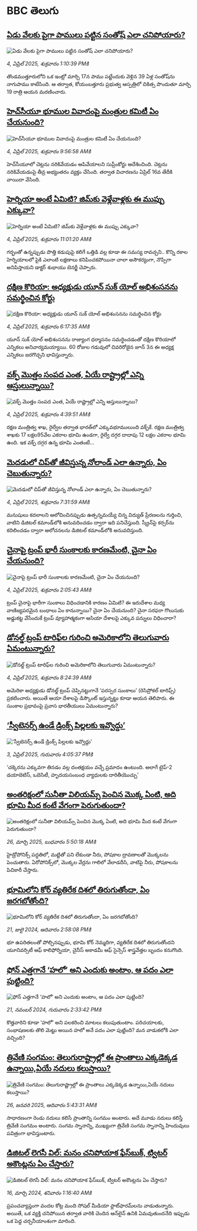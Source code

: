 # BBC తెలుగు## [ఏడు వేలకు పైగా పాములు పట్టిన సంతోష్ ఎలా చనిపోయారు?](https://www.bbc.com/telugu/articles/ckg1937y79go?at_campaign=githubrss)![ఏడు వేలకు పైగా పాములు పట్టిన సంతోష్ ఎలా చనిపోయారు?](https://ichef.bbci.co.uk/ace/standard/240/cpsprodpb/9038/live/1550b490-114d-11f0-b234-07dc7691c360.jpg)_4, ఏప్రిల్ 2025, శుక్రవారం 1:10:39 PMకి_తొండముత్తూరులోని ఒక ఇంట్లో మార్చి 17న పాము పట్టేందుకు వెళ్లిన 39 ఏళ్ల సంతోష్‌ను నాగుపాము కాటేసింది. 
ఆ తర్వాత, కోయంబత్తూరు ప్రభుత్వ ఆస్పత్రిలో చికిత్స పొందుతూ మార్చి 19 రాత్రి ఆయన మరణించారు.## [హెచ్‌సీయూ భూముల వివాదంపై మంత్రుల కమిటీ ఏం చేయనుంది? ](https://www.bbc.com/telugu/articles/cn4wz3n3v3ro?at_campaign=githubrss)![హెచ్‌సీయూ భూముల వివాదంపై మంత్రుల కమిటీ ఏం చేయనుంది? ](https://ichef.bbci.co.uk/ace/standard/240/cpsprodpb/74b3/live/98cc64c0-113b-11f0-ac9f-c37d6fd89579.jpg)_4, ఏప్రిల్ 2025, శుక్రవారం 9:56:58 AMకి_హెచ్‌సీయూలో చెట్లను నరికివేయడం ఆపివేయాలని సుప్రీంకోర్టు ఆదేశించింది. చెట్లను నరికివేయడంపై తీవ్ర అభ్యంతరం వ్యక్తం చేసింది. తర్వాత విచారణను ఏప్రిల్ 16వ తేదీకి వాయిదా వేసింది.## [హెర్నియా అంటే ఏమిటి? జిమ్‌‌కు వెళ్లేవాళ్లకు ఈ ముప్పు ఎక్కువా?](https://www.bbc.com/telugu/articles/c0jgdyjzy8do?at_campaign=githubrss)![హెర్నియా అంటే ఏమిటి? జిమ్‌‌కు వెళ్లేవాళ్లకు ఈ ముప్పు ఎక్కువా?](https://ichef.bbci.co.uk/ace/standard/240/cpsprodpb/cc1e/live/e43d77c0-1143-11f0-bf77-53586c0d950e.jpg)_4, ఏప్రిల్ 2025, శుక్రవారం 11:01:20 AMకి_గర్భంతో ఉన్నప్పుడు పొత్తి కడుపుపై కలిగే ఒత్తిడి వల్ల కూడా ఈ సమస్య రావచ్చని.. కొన్ని రకాల హెర్నియాలలో పైకి ఎలాంటి లక్షణాలు కనిపించకపోయినా చాలా అసౌకర్యంగా, నొప్పిగా అనిపిస్తాయని డాక్టర్ శుభాయు బెనర్జీ చెప్పారు.## [దక్షిణ కొరియా: అధ్యక్షుడు యూన్ సుక్ యోల్ అభిశంసనను సమర్థించిన కోర్టు](https://www.bbc.com/telugu/articles/czx15kqg2x2o?at_campaign=githubrss)![దక్షిణ కొరియా: అధ్యక్షుడు యూన్ సుక్ యోల్ అభిశంసనను సమర్థించిన కోర్టు](https://ichef.bbci.co.uk/ace/standard/240/cpsprodpb/24e7/live/46f23e90-111d-11f0-b9d8-bd74da7b5dce.jpg)_4, ఏప్రిల్ 2025, శుక్రవారం 6:17:35 AMకి_యూన్ సుక్ యోల్ అభిశంసనను రాజ్యాంగ ధర్మాసనం సమర్థించడంతో దక్షిణ కొరియాలో ఎన్నికలు అనివార్యమయ్యాయి. 60 రోజుల గడువులో చివరిరోజైన జూన్ 3న ఈ అధ్యక్ష ఎన్నికలు జరగొచ్చని భావిస్తున్నారు.## [వక్ఫ్ మొత్తం సంపద ఎంత, ఏయే రాష్ట్రాల్లో ఎన్ని ఆస్తులున్నాయి?](https://www.bbc.com/telugu/articles/c8rgjj5zy76o?at_campaign=githubrss)![వక్ఫ్ మొత్తం సంపద ఎంత, ఏయే రాష్ట్రాల్లో ఎన్ని ఆస్తులున్నాయి?](https://ichef.bbci.co.uk/ace/standard/240/cpsprodpb/9bb6/live/6754c0a0-110d-11f0-850a-d542d822e82d.jpg)_4, ఏప్రిల్ 2025, శుక్రవారం 4:39:51 AMకి_రక్షణ మంత్రిత్వ శాఖ, రైల్వేల తర్వాత భారత్‌లో ఎక్కువభూములుంది వక్ఫ్‌కే. రక్షణ మంత్రిత్వ శాఖకు 17 లక్షల95వేల ఎకరాల భూమి ఉండగా, రైల్వే దగ్గర దాదాపు 12 లక్షల ఎకరాల భూమి ఉంది.  ఇక వక్ఫ్ దగ్గర ఉన్న భూమి ఎంతంటే...## [మెదడులో చిప్‌తో జీవిస్తున్న నోలాండ్ ఎలా ఉన్నారు, ఏం చెబుతున్నారు? ](https://www.bbc.com/telugu/articles/cz7vz9w4nrpo?at_campaign=githubrss)![మెదడులో చిప్‌తో జీవిస్తున్న నోలాండ్ ఎలా ఉన్నారు, ఏం చెబుతున్నారు? ](https://ichef.bbci.co.uk/ace/standard/240/cpsprodpb/98f6/live/c72680f0-07c0-11f0-88b7-5556e7b55c5e.jpg)_4, ఏప్రిల్ 2025, శుక్రవారం 7:31:59 AMకి_మనుషులు కదలాలని ఆలోచించినప్పుడు ఉత్పన్నమయ్యే చిన్న విద్యుత్ ప్రేరణలను గుర్తించి, వాటిని డిజిటల్ కమాండ్‌లోకి అనువదించడం ద్వారా ఇది పనిచేస్తుంది. స్క్రీన్‌పై కర్సర్‌ను కదిలించడం ద్వారా ఆలోచనలను డిజిటల్ కమాండ్‌లోకి అనువదిస్తుంది.## [చైనాపై ట్రంప్ భారీ సుంకాలకు కారణమేంటి, చైనా ఏం చేయనుంది?](https://www.bbc.com/telugu/articles/c87pxnqll83o?at_campaign=githubrss)![చైనాపై ట్రంప్ భారీ సుంకాలకు కారణమేంటి, చైనా ఏం చేయనుంది?](https://ichef.bbci.co.uk/ace/standard/240/cpsprodpb/d659/live/f2cf43d0-1090-11f0-b234-07dc7691c360.jpg)_4, ఏప్రిల్ 2025, శుక్రవారం 2:05:43 AMకి_ట్రంప్ చైనాపై భారీగా సుంకాలు విధించడానికి కారణం ఏమిటి? ఈ ఇరుదేశాల మధ్య వాణిజ్యపరమైన బంధాలు ఏం కానున్నాయి? చైనా ఏం చేయనుంది? చైనా సరఫరా గొలుసుకు అడ్డుకట్ట వేసేందుకే ట్రంప్ వ్యూహాత్మకంగా ఆసియా దేశాలపై ఎక్కువ పన్నులు విధించారా?## [డోనల్డ్ ట్రంప్ టారిఫ్‌ల గురించి అమెరికాలోని తెలుగువారు ఏమంటున్నారు?](https://www.bbc.com/telugu/articles/c3wxe17pv7zo?at_campaign=githubrss)![డోనల్డ్ ట్రంప్ టారిఫ్‌ల గురించి అమెరికాలోని తెలుగువారు ఏమంటున్నారు?](https://ichef.bbci.co.uk/ace/standard/240/cpsprodpb/f3e7/live/d93cd080-112c-11f0-ac9f-c37d6fd89579.jpg)_4, ఏప్రిల్ 2025, శుక్రవారం 8:24:39 AMకి_అమెరికా అధ్యక్షుడు డోనల్డ్ ట్రంప్ చెప్పినట్టుగానే ‘పరస్పర సుంకాలు’ (రెసిప్రోకల్ టారిఫ్స్) ప్రకటించారు. అయితే ఆయా దేశాలపై డిస్కౌంట్ ఇస్తున్నట్టు కూడా ఆయన తెలిపారు. ఈ సుంకాల ప్రభావంపై ప్రవాస భారతీయులు ఏమంటున్నారు?## [‘స్వీటెనర్స్ ఉండే డ్రింక్స్ పిల్లలకు ఇవ్వొద్దు’](https://www.bbc.com/telugu/articles/cze13z77j2ko?at_campaign=githubrss)![‘స్వీటెనర్స్ ఉండే డ్రింక్స్ పిల్లలకు ఇవ్వొద్దు’](https://ichef.bbci.co.uk/ace/standard/240/cpsprodpb/f1ac/live/b7dee570-10a2-11f0-ac9f-c37d6fd89579.jpg)_3, ఏప్రిల్ 2025, గురువారం 4:05:37 PMకి_‘చక్కెరను ఎక్కువగా తినడం వల్ల దంతక్షయం వచ్చే ప్రమాదం ఉంటుంది. అలాగే టైప్-2 డయాబెటిస్, ఒబెసిటీ, హృదయసంబంధ వ్యాధులకు దారితీయొచ్చు’## [అంతరిక్షంలో సునీతా విలియమ్స్ పెంచిన మొక్క ఏంటి, అది భూమి మీద కంటే వేగంగా పెరుగుతుందా?](https://www.bbc.com/telugu/articles/c1mn43gmj39o?at_campaign=githubrss)![అంతరిక్షంలో సునీతా విలియమ్స్ పెంచిన మొక్క ఏంటి, అది భూమి మీద కంటే వేగంగా పెరుగుతుందా?](https://ichef.bbci.co.uk/ace/standard/240/cpsprodpb/931a/live/71e4f570-0966-11f0-94d4-6f954f5dcfa3.jpg)_26, మార్చి 2025, బుధవారం 5:50:18 AMకి_హైడ్రోపోనిక్స్‌ పద్ధతిలో, మట్టితో పని లేకుండా నీరు, పోషకాల ద్రావణాలతో మొక్కలను పెంచుతారు. ఏరోపోనిక్స్‌లో, మొక్కల వేర్లను గాలిలో వేలాడదీసి, వాటిపై నీరు, పోషకాలను పిచికారీ చేస్తారు.## [భూమిలోని కోర్ వ్యతిరేక దిశలో తిరుగుతోందా, ఏం జరగబోతోంది?](https://www.bbc.com/telugu/articles/crgr7rnd7g4o?at_campaign=githubrss)![భూమిలోని కోర్ వ్యతిరేక దిశలో తిరుగుతోందా, ఏం జరగబోతోంది?](https://ichef.bbci.co.uk/ace/standard/240/cpsprodpb/cc28/live/4457bc00-3ec3-11ef-b2f4-77406157b906.jpg)_21, జులై 2024, ఆదివారం 2:58:08 PMకి_భూ ఉపరితలంతో పోల్చినప్పుడు, భూమి కోర్ నెమ్మదిగా, వ్యతిరేక దిశలో తిరుగుతోందని యూనివర్సిటీ ఆఫ్ కాలిఫోర్నియా, చైనీస్ అకాడమీ ఆఫ్ సైన్సెస్‌ శాస్త్రవేత్తల బృందం కనుగొంది.## [ఫోన్ ఎత్తగానే ‘హలో’ అని ఎందుకు అంటాం, ఆ పదం ఎలా పుట్టింది?](https://www.bbc.com/telugu/articles/cgj7x7gdjq4o?at_campaign=githubrss)![ఫోన్ ఎత్తగానే ‘హలో’ అని ఎందుకు అంటాం, ఆ పదం ఎలా పుట్టింది?](https://ichef.bbci.co.uk/ace/standard/240/cpsprodpb/0618/live/7a20ebb0-a807-11ef-b21e-5359bd56d02f.jpg)_21, నవంబర్ 2024, గురువారం 2:33:42 PMకి_కొత్తవారిని కూడా ‘హలో’ అని పలకరించి మాటలు కలుపుతుంటాం.  పరిచయాలకు, సంభాషణలకు తొలి మెట్టు అయిన హలో అనే పదం ఎలా పుట్టింది? మన వాడుకలోకి ఎలా వచ్చింది?## [త్రివేణి సంగమం: తెలుగురాష్ట్రాల్లో ఈ ప్రాంతాలు ఎక్కడెక్కడ ఉన్నాయి,ఏయే నదులు కలుస్తాయి? ](https://www.bbc.com/telugu/articles/cz7elrr17jeo?at_campaign=githubrss)![త్రివేణి సంగమం: తెలుగురాష్ట్రాల్లో ఈ ప్రాంతాలు ఎక్కడెక్కడ ఉన్నాయి,ఏయే నదులు కలుస్తాయి? ](https://ichef.bbci.co.uk/ace/standard/240/cpsprodpb/9dad/live/7f50e780-da42-11ef-a37f-eba91255dc3d.jpg)_26, జనవరి 2025, ఆదివారం 5:43:31 AMకి_సాధారణంగా రెండు నదులు కలిసే ప్రాంతాన్ని సంగమం అంటారు. అదే మూడు నదులు కలిస్తే త్రివేణి సంగమం అంటారు. సంగమ స్నానాన్ని, ముఖ్యంగా త్రివేణి సంగమ స్నానాన్ని హిందువులు పవిత్రంగా భావిస్తుంటారు.## [డిజిటల్ లెగసీ విల్: మనం చనిపోయాక ఫేస్‌బుక్, ట్విటర్‌ అకౌంట్లను ఏం చేస్తారు?](https://www.bbc.com/telugu/articles/cx0zl1qeyq2o?at_campaign=githubrss)![డిజిటల్ లెగసీ విల్: మనం చనిపోయాక ఫేస్‌బుక్, ట్విటర్‌ అకౌంట్లను ఏం చేస్తారు?](https://ichef.bbci.co.uk/ace/standard/240/cpsprodpb/bea2/live/2323ffd0-e2d4-11ee-9410-0f893255c2a0.jpg)_16, మార్చి 2024, శనివారం 1:16:40 AMకి_ప్రపంచవ్యాప్తంగా వందల కోట్ల మంది సోషల్ మీడియా ఫ్లాట్‌ఫారమ్‌లను వాడుతున్నారు. అయితే, ఒక వ్యక్తి చనిపోయిన తర్వాత వారికి చెందిన ఆన్‌లైన్ ఉనికి ఏమవుతుందనేది ఇప్పుడు ఒక పెద్ద చర్చనీయాంశంగా మారింది.
